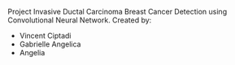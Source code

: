 Project Invasive Ductal Carcinoma Breast Cancer Detection using Convolutional Neural Network. Created by:
- Vincent Ciptadi
- Gabrielle Angelica
- Angelia
